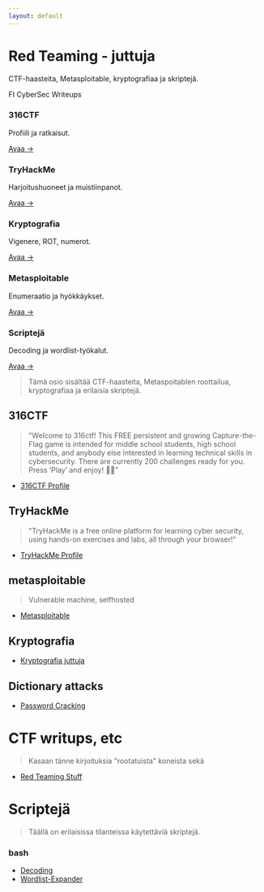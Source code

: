 ```yaml
---
layout: default
---
```

<div class="hero">
  <h1>Red Teaming - juttuja</h1>
  <p>CTF-haasteita, Metasploitable, kryptografiaa ja skriptejä.</p>
  <div style="margin-top:12px">
    <span class="badge">FI</span>
    <span class="badge">CyberSec</span>
    <span class="badge">Writeups</span>
  </div>
  
</div>

<div class="grid">
  <div class="card">
    <h3>316CTF</h3>
    <p>Profiili ja ratkaisut.</p>
    <a href="https://play.316ctf.com/users/1127">Avaa →</a>
  </div>
  <div class="card">
    <h3>TryHackMe</h3>
    <p>Harjoitushuoneet ja muistiinpanot.</p>
    <a href="https://tryhackme.com/p/Tejjjo">Avaa →</a>
  </div>
  <div class="card">
    <h3>Kryptografia</h3>
    <p>Vigenere, ROT, numerot.</p>
    <a href="{{ '/Cryptographics' | relative_url }}">Avaa →</a>
  </div>
  <div class="card">
    <h3>Metasploitable</h3>
    <p>Enumeraatio ja hyökkäykset.</p>
    <a href="{{ '/metasploitable' | relative_url }}">Avaa →</a>
  </div>
  <div class="card">
    <h3>Scriptejä</h3>
    <p>Decoding ja wordlist-työkalut.</p>
    <a href="{{ '/Scripts' | relative_url }}">Avaa →</a>
  </div>
</div>

> Tämä osio sisältää CTF-haasteita, Metaspoitablen roottailua, kryptografiaa ja erilaisia skriptejä.

## 316CTF
> "Welcome to 316ctf! This FREE persistent and growing Capture-the-Flag game is intended for middle school students, high school students, and anybody else interested in learning technical skills in cybersecurity. There are currently 200 challenges ready for you. Press ‘Play’ and enjoy! 🤜🤛"
- [316CTF Profile](https://play.316ctf.com/users/1127)

## TryHackMe
> "TryHackMe is a free online platform for learning cyber security, using hands-on exercises and labs, all through your browser!"
- [TryHackMe Profile](https://tryhackme.com/p/Tejjjo)

## metasploitable
> Vulnerable machine, selfhosted
- [Metasploitable](https://github.com/Teyo1/RedTeamingStuff/tree/main/metasploitable)

## Kryptografia
- [Kryptografia juttuja](https://github.com/Teyo1/RedTeamingStuff/tree/main/Cryptographics)

## Dictionary attacks
- [Password Cracking](https://github.com/Teyo1/RedTeamingStuff/tree/main/Dictionary%20attacks)





# CTF writups, etc
> Kasaan tänne kirjoituksia "rootatuista" koneista sekä 
- [Red Teaming Stuff](https://github.com/Teyo1/RedTeamingStuff/tree/main)

# Scriptejä
> Täällä on erilaisissa tilanteissa käytettäviä skriptejä.
### bash
- [Decoding](https://github.com/Teyo1/RedTeamingStuff/tree/main/Scripts/Decoding)
- [Wordlist-Expander](https://github.com/Teyo1/RedTeamingStuff/tree/main/Scripts/Wordlist-Scripts)
